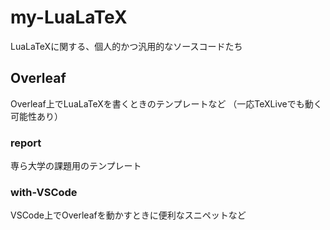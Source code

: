 # my-LuaLaTeX

LuaLaTeXに関する、個人的かつ汎用的なソースコードたち

## Overleaf

Overleaf上でLuaLaTeXを書くときのテンプレートなど
（一応TeXLiveでも動く可能性あり）

### report

専ら大学の課題用のテンプレート

### with-VSCode

VSCode上でOverleafを動かすときに便利なスニペットなど
